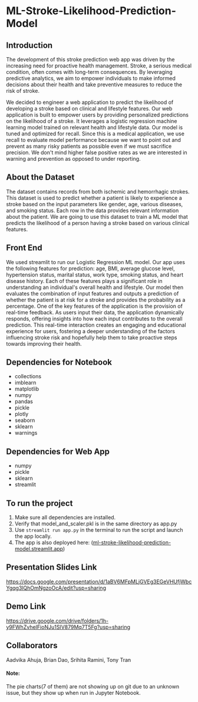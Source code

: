 # ML-Stroke-Likelihood-Prediction-Model

## Introduction
The development of this stroke prediction web app was driven by the increasing need for proactive health management. Stroke, a serious medical condition, often comes with long-term consequences. By leveraging predictive analytics, we aim to empower individuals to make informed decisions about their health and take preventive measures to reduce the risk of stroke.

We decided to engineer a web application to predict the likelihood of developing a stroke based on clinical and lifestyle features. Our web application is built to empower users by providing personalized predictions on the likelihood of a stroke. It leverages a logistic regression machine learning model trained on relevant health and lifestyle data. Our model is tuned and optimized for recall. Since this is a medical application, we use recall to evaluate model performance because we want to point out and prevent as many risky patients as possible even if we must sacrifice precision. We don't mind higher false positive rates as we are interested in warning and prevention as opposed to under reporting.

## About the Dataset
The dataset contains records from both ischemic and hemorrhagic strokes. This dataset is used to predict whether a patient is likely to experience a stroke based on the input parameters like gender, age, various diseases, and smoking status. Each row in the data provides relevant information about the patient. We are going to use this dataset to train a ML model that predicts the likelihood of a person having a stroke based on various clinical features.

## Front End
We used streamlit to run our Logistic Regression ML model. Our app uses the following features for prediction: age, BMI, average glucose level, hypertension status, marital status, work type, smoking status, and heart disease history. Each of these features plays a significant role in understanding an individual's overall health and lifestyle. Our model then evaluates the combination of input features and outputs a prediction of whether the patient is at risk for a stroke and provides the probability as a percentage. One of the key features of the application is the provision of real-time feedback. As users input their data, the application dynamically responds, offering insights into how each input contributes to the overall prediction. This real-time interaction creates an engaging and educational experience for users, fostering a deeper understanding of the factors influencing stroke risk and hopefully help them to take proactive steps towards improving their health.

## Dependencies for Notebook
* collections
* imblearn
* matplotlib
* numpy
* pandas
* pickle
* plotly
* seaborn
* sklearn
* warnings

## Dependencies for Web App
* numpy
* pickle
* sklearn
* streamlit

## To run the project
1) Make sure all dependencies are installed.
2) Verify that model_and_scaler.pkl is in the same directory as app.py
3) Use `streamlit run app.py` in the terminal to run the script and launch the app locally.
4) The app is also deployed here: ([ml-stroke-likelihood-prediction-model.streamlit.app](https://ml-stroke-likelihood-prediction-model.streamlit.app/))

## Presentation Slides Link
https://docs.google.com/presentation/d/1aBV6MFpMLjGVEg3EGeVHUfjWbcYgqg3lQhOmNgzoOcA/edit?usp=sharing

## Demo Link
https://drive.google.com/drive/folders/1h-y9FWhZvheIFioNJu1SIV879Mq7T5Fg?usp=sharing 

## Collaborators
Aadvika Ahuja, Brian Dao, Srihita Ramini, Tony Tran

#### Note:
The pie charts(7 of them) are not showing up on git due to an unknown issue, but they show up when run in Jupyter Notebook.
